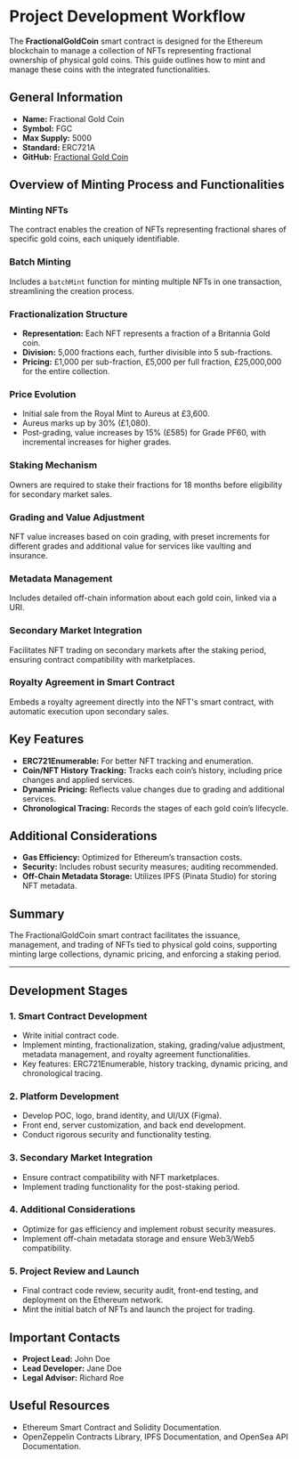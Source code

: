 # Project Development Workflow

The **FractionalGoldCoin** smart contract is designed for the Ethereum blockchain to manage a collection of NFTs representing fractional ownership of physical gold coins. This guide outlines how to mint and manage these coins with the integrated functionalities.

## General Information
- **Name:** Fractional Gold Coin 
- **Symbol:** FGC
- **Max Supply:** 5000
- **Standard:** ERC721A
- **GitHub:** [Fractional Gold Coin](https://github.com/GiuBlockchainDEV/Fractional-Gold-Coin)

## Overview of Minting Process and Functionalities

### Minting NFTs
The contract enables the creation of NFTs representing fractional shares of specific gold coins, each uniquely identifiable.

### Batch Minting
Includes a `batchMint` function for minting multiple NFTs in one transaction, streamlining the creation process.

### Fractionalization Structure
- **Representation:** Each NFT represents a fraction of a Britannia Gold coin.
- **Division:** 5,000 fractions each, further divisible into 5 sub-fractions.
- **Pricing:** £1,000 per sub-fraction, £5,000 per full fraction, £25,000,000 for the entire collection.

### Price Evolution
- Initial sale from the Royal Mint to Aureus at £3,600.
- Aureus marks up by 30% (£1,080).
- Post-grading, value increases by 15% (£585) for Grade PF60, with incremental increases for higher grades.

### Staking Mechanism
Owners are required to stake their fractions for 18 months before eligibility for secondary market sales.

### Grading and Value Adjustment
NFT value increases based on coin grading, with preset increments for different grades and additional value for services like vaulting and insurance.

### Metadata Management
Includes detailed off-chain information about each gold coin, linked via a URI.

### Secondary Market Integration
Facilitates NFT trading on secondary markets after the staking period, ensuring contract compatibility with marketplaces.

### Royalty Agreement in Smart Contract
Embeds a royalty agreement directly into the NFT's smart contract, with automatic execution upon secondary sales.

## Key Features

- **ERC721Enumerable:** For better NFT tracking and enumeration.
- **Coin/NFT History Tracking:** Tracks each coin’s history, including price changes and applied services.
- **Dynamic Pricing:** Reflects value changes due to grading and additional services.
- **Chronological Tracing:** Records the stages of each gold coin’s lifecycle.

## Additional Considerations

- **Gas Efficiency:** Optimized for Ethereum’s transaction costs.
- **Security:** Includes robust security measures; auditing recommended.
- **Off-Chain Metadata Storage:** Utilizes IPFS (Pinata Studio) for storing NFT metadata.

## Summary
The FractionalGoldCoin smart contract facilitates the issuance, management, and trading of NFTs tied to physical gold coins, supporting minting large collections, dynamic pricing, and enforcing a staking period.

---

## Development Stages

### 1. Smart Contract Development
- Write initial contract code.
- Implement minting, fractionalization, staking, grading/value adjustment, metadata management, and royalty agreement functionalities.
- Key features: ERC721Enumerable, history tracking, dynamic pricing, and chronological tracing.

### 2. Platform Development
- Develop POC, logo, brand identity, and UI/UX (Figma).
- Front end, server customization, and back end development.
- Conduct rigorous security and functionality testing.

### 3. Secondary Market Integration
- Ensure contract compatibility with NFT marketplaces.
- Implement trading functionality for the post-staking period.

### 4. Additional Considerations
- Optimize for gas efficiency and implement robust security measures.
- Implement off-chain metadata storage and ensure Web3/Web5 compatibility.

### 5. Project Review and Launch
- Final contract code review, security audit, front-end testing, and deployment on the Ethereum network.
- Mint the initial batch of NFTs and launch the project for trading.

## Important Contacts
- **Project Lead:** John Doe
- **Lead Developer:** Jane Doe
- **Legal Advisor:** Richard Roe

## Useful Resources
- Ethereum Smart Contract and Solidity Documentation.
- OpenZeppelin Contracts Library, IPFS Documentation, and OpenSea API Documentation.
